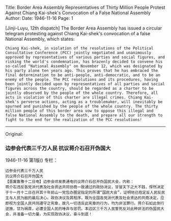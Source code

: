 Title: Border Area Assembly Representatives of Thirty Million People Protest Against Chiang Kai-shek's Convocation of a False National Assembly
Author:
Date: 1946-11-16
Page: 1

[Jinji-Luyu, 12th dispatch] The Border Area Assembly has issued a circular telegram protesting against Chiang Kai-shek's convocation of a false National Assembly, which states:

    Chiang Kai-shek, in violation of the resolutions of the Political Consultative Conference (PCC) jointly negotiated and unanimously approved by representatives of various parties and social figures, and risking the world's condemnation, has brazenly decided to convene his so-called "National Assembly" on November 12, which was designated by his party alone ten years ago. This proves that he has embraced the final determination to be anti-people, anti-democratic, and to be an enemy of the people. The PCC resolutions and its procedures, having been jointly decided upon by representatives of all parties and social figures across the country, should be regarded as a charter to be jointly observed by the people of the whole country. Therefore, all acts in violation of this charter are illegal crimes. Chiang Kai-shek's perverse actions, acting as a troublemaker, will inevitably be spurned and punished by the people of the whole country. The thirty million people of this border area vow to oppose this illegal and false National Assembly to the death, and prepare all our strength to fight to the end for the realization of the PCC resolutions!



<hr /> 

Original: 


### 边参会代表三千万人民  抗议蒋介石召开伪国大

1946-11-16
第1版()
专栏：

    边参会代表三千万人民
    抗议蒋介石召开伪国大
    【晋冀鲁豫十二日电】边参会顷发表通电抗议蒋介石召开伪国民大会，内称：
    蒋介石违反各党派代表及社会贤达共同协商一致通过的政协决议，甘冒天下之大不韪，悍然决定于十一月十二日召开其十年前山一党包办圈定指定的所谓“国民大会”，证明他已抱定反人民反民主与人民为敌的最后决心。政协决议及其程序，既为全国各党派代表及社会贤达的共商决定，应即视为全国人民共同遵守之宪章，故凡一切违反此宪章的行为，均为非法罪行。蒋介石如此倒行逆施，甘为祸首，必遭全国人民的唾弃与惩罚。本边区三千万人民誓死反对此种非法的伪国民大会，并准备一切力量，为实现政协决议，奋斗到底！

